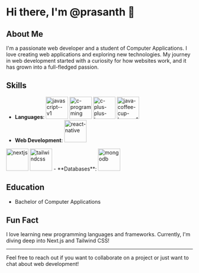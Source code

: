 # Hi there, I'm @prasanth 👋

## About Me
I'm a passionate web developer and a student of Computer Applications. I love creating web applications and exploring new technologies. My journey in web development started with a curiosity for how websites work, and it has grown into a full-fledged passion.

## Skills
- **Languages**: <img width="60" height="60" src="https://img.icons8.com/color/96/javascript--v1.png" alt="javascript--v1"/> <img width="60" height="60" src="https://img.icons8.com/color/48/c-programming.png" alt="c-programming"/> <img width="60" height="60" src="https://img.icons8.com/fluency/48/c-plus-plus-logo.png" alt="c-plus-plus-logo"/> <img width="60" height="60" src="https://img.icons8.com/color/96/java-coffee-cup-logo--v1.png" alt="java-coffee-cup-logo--v1"/>
- **Web Development**: <img width="60" height="60" src="https://img.icons8.com/color/96/react-native.png" alt="react-native"/>
<img width="60" height="60" src="https://img.icons8.com/ios-filled/100/000000/nextjs.png" alt="nextjs"/>
 <img width="60" height="60" src="https://img.icons8.com/color/48/tailwindcss.png" alt="tailwindcss"/>
- **Databases**: <img width="60" height="60" src="https://img.icons8.com/color/96/mongodb.png" alt="mongodb"/>

## Education
- Bachelor of Computer Applications

## Fun Fact
I love learning new programming languages and frameworks. Currently, I'm diving deep into Next.js and Tailwind CSS!

---

Feel free to reach out if you want to collaborate on a project or just want to chat about web development!


